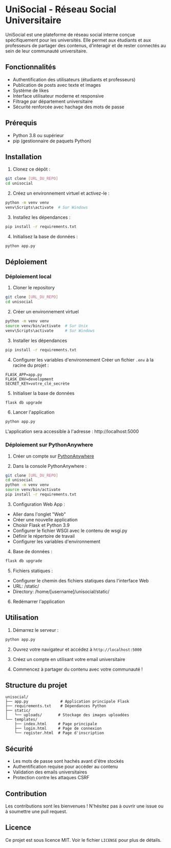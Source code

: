 # UniSocial - Réseau Social Universitaire

UniSocial est une plateforme de réseau social interne conçue spécifiquement pour les universités. Elle permet aux étudiants et aux professeurs de partager des contenus, d'interagir et de rester connectés au sein de leur communauté universitaire.

## Fonctionnalités

- Authentification des utilisateurs (étudiants et professeurs)
- Publication de posts avec texte et images
- Système de likes
- Interface utilisateur moderne et responsive
- Filtrage par département universitaire
- Sécurité renforcée avec hachage des mots de passe

## Prérequis

- Python 3.8 ou supérieur
- pip (gestionnaire de paquets Python)

## Installation

1. Clonez ce dépôt :
```bash
git clone [URL_DU_REPO]
cd unisocial
```

2. Créez un environnement virtuel et activez-le :
```bash
python -m venv venv
venv\Scripts\activate  # Sur Windows
```

3. Installez les dépendances :
```bash
pip install -r requirements.txt
```

4. Initialisez la base de données :
```bash
python app.py
```

## Déploiement

### Déploiement local

1. Cloner le repository
```bash
git clone [URL_DU_REPO]
cd unisocial
```

2. Créer un environnement virtuel
```bash
python -m venv venv
source venv/bin/activate  # Sur Unix
venv\Scripts\activate     # Sur Windows
```

3. Installer les dépendances
```bash
pip install -r requirements.txt
```

4. Configurer les variables d'environnement
Créer un fichier `.env` à la racine du projet :
```
FLASK_APP=app.py
FLASK_ENV=development
SECRET_KEY=votre_clé_secrète
```

5. Initialiser la base de données
```bash
flask db upgrade
```

6. Lancer l'application
```bash
python app.py
```

L'application sera accessible à l'adresse : http://localhost:5000

### Déploiement sur PythonAnywhere

1. Créer un compte sur [PythonAnywhere](https://www.pythonanywhere.com)

2. Dans la console PythonAnywhere :
```bash
git clone [URL_DU_REPO]
cd unisocial
python -m venv venv
source venv/bin/activate
pip install -r requirements.txt
```

3. Configuration Web App :
- Aller dans l'onglet "Web"
- Créer une nouvelle application
- Choisir Flask et Python 3.9
- Configurer le fichier WSGI avec le contenu de wsgi.py
- Définir le répertoire de travail
- Configurer les variables d'environnement

4. Base de données :
```bash
flask db upgrade
```

5. Fichiers statiques :
- Configurer le chemin des fichiers statiques dans l'interface Web
- URL: /static/
- Directory: /home/[username]/unisocial/static/

6. Redémarrer l'application

## Utilisation

1. Démarrez le serveur :
```bash
python app.py
```

2. Ouvrez votre navigateur et accédez à `http://localhost:5000`

3. Créez un compte en utilisant votre email universitaire

4. Commencez à partager du contenu avec votre communauté !

## Structure du projet

```
unisocial/
├── app.py              # Application principale Flask
├── requirements.txt    # Dépendances Python
├── static/            
│   └── uploads/       # Stockage des images uploadées
└── templates/         
    ├── index.html     # Page principale
    ├── login.html     # Page de connexion
    └── register.html  # Page d'inscription
```

## Sécurité

- Les mots de passe sont hachés avant d'être stockés
- Authentification requise pour accéder au contenu
- Validation des emails universitaires
- Protection contre les attaques CSRF

## Contribution

Les contributions sont les bienvenues ! N'hésitez pas à ouvrir une issue ou à soumettre une pull request.

## Licence

Ce projet est sous licence MIT. Voir le fichier `LICENSE` pour plus de détails.
